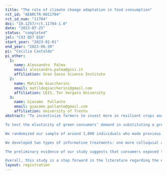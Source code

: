 ```yaml
---
title: "The role of climate change adaptation in food consumption"
rct_id: "AEARCTR-0011784"
rct_id_num: "11784"
doi: "10.1257/rct.11784-1.0"
date: "2023-07-25"
status: "completed"
jel: "C93 Q57 Q18"
start_year: "2023-01-01"
end_year: "2023-06-30"
pi: "Cecilia Castaldo"
pi_other:
  1:
    name: Alessandro  Palma
    email: alessandro.palma@gssi.it
    affiliation: Gran Sasso Science Institute
  2:
    name: Matilde Giaccherini
    email: matildegiaccherini@gmail.com
    affiliation: CEIS, Tor Vergata University
  3:
    name: Giacomo  Pallante
    email: giacomo.pallante@gmail.com
    affiliation: University of Trento
abstract: "To incentivize farmers to invest more in resilient crops and farming technologies to face extreme weather events, a more conscious purchase habit that accounts for the farmers’ ecological production choices is needed. This could be achieved through a higher price premium for food that provides an additional environmental benefit. Therefore, we aim to identify possible channels through which policy measures, such as public information, may influence more adaptable food purchases to climate change.
To test the elasticity of green consumers’ demand in substituting a green product that requires higher inputs in terms of natural resources with a ”greener” one, we conduct a field experiment. We provide green consumers with more information about farmers’ decision to use a more resilient crop that is less productive in the short run but ensures prolonged water-saving capacity in drought circumstances. The experiment focuses on durum wheat cultivars employed to produce pasta. At the time of purchasing, consumers are unaware of the environmental impacts or the ecosystem services supply behind seemingly homogeneous food items, such as pasta made with different cultivars. However, the ancient cultivar Cappelli is able to tolerate high-temperature stress compared to more common and modern durum wheat. 
We randomized our sample of around 3,000 individuals who made previous online purchases in the last three years on the Alce Nero website. Alce Nero is a leading player in terms of sales volume in the Italian organic sector, controlling also a structured network of more than 1,000 producers and processors at the national and international levels.
We developed two types of informative treatments: one more colloquial and one that uses scientific and graphic evidence of the water resource efficiency of the ancient wheat cultivar compared to the modern one. Both treated and controlled groups received by email a discount valid for any purchase only if they accept to answer a small survey on socio-demographic information and their motivation for buying organic food. One of the aims of the survey is to isolate the environmental concern to other possible “non-environmental” confounds, such as taste and health, that may either lead a consumer to buy Cappelli pasta; only the treated groups received the treatment on the front page of the survey. We employ three types of discounts 5%, 10%, and 20% to incentivize survey participation and observe the non-linear effect of price on demand.
The preliminary evidence of our study suggests that consumers exposed to the treatments switch from purchasing pasta made from the modern wheat cultivar to the more adaptive and resilient Cappelli wheat cultivar.
Overall, this study is a step forward in the literature regarding the environmental costs of food. We propose that the price premium for green products should not only reflect the trade-off between productivity and sustainability but also differentiate among those products that safeguard environmental services more effectively than others under conditions of high climate stress while maintaining a productive and resilient performance."
layout: registration
---
```



